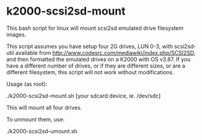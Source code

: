 # k2000-scsi2sd-mount

This bash script for linux will mount scsi2sd emulated drive filesystem images.

This script assumes you have setup four 2G drives, LUN 0-3, with scsi2sd-util available from http://www.codesrc.com/mediawiki/index.php/SCSI2SD, and then formatted the emulated drives on a K2000 with OS v3.87. If you have a different number of drives, or if they are different sizes, or are a different filesystem, this script will not work without modifications. 

Usage (as root):

./k2000-scsi2sd-mount.sh [your sdcard device, ie. /dev/sdc]

This will mount all four drives.

To unmount them, use:

./k2000-scsi2sd-umount.sh 

